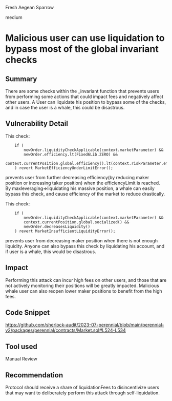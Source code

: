 Fresh Aegean Sparrow

medium

# Malicious user can use liquidation to bypass most of the global invariant checks
## Summary
There are some checks within the \_invariant function that prevents users from performing some actions that could impact fees and negatively affect other users.
A User can liquidate his position to bypass some of the checks, and in case the user is a whale, this could be disastrous.

## Vulnerability Detail
This check:

```solidity
    if (
        newOrder.liquidityCheckApplicable(context.marketParameter) &&
        newOrder.efficiency.lt(Fixed6Lib.ZERO) &&
        context.currentPosition.global.efficiency().lt(context.riskParameter.efficiencyLimit)
    ) revert MarketEfficiencyUnderLimitError();
```

prevents user from further decreasing efficiency(by reducing maker position or increasing taker position) when the efficiencyLimit is reached.
By maxleveraging=>liquidating his massive position, a whale can easily bypass this check, and cause efficiency of the market to reduce drastically.

This check:

```solidity
    if (
        newOrder.liquidityCheckApplicable(context.marketParameter) &&
        context.currentPosition.global.socialized() &&
        newOrder.decreasesLiquidity()
    ) revert MarketInsufficientLiquidityError();
```

prevents user from decreasing maker position when there is not enough liquidity.
Anyone can also bypass this check by liquidating his account, and if user is a whale, this would be disastrous.

## Impact

Performing this attack can incur high fees on other users, and those that are not actively monitoring their positions will be greatly impacted.
Malicious whale user can also reopen lower maker positions to benefit from the high fees.

## Code Snippet
https://github.com/sherlock-audit/2023-07-perennial/blob/main/perennial-v2/packages/perennial/contracts/Market.sol#L524-L534

## Tool used

Manual Review

## Recommendation

Protocol should receive a share of liquidationFees to disincentivize users that may want to deliberately perform this attack through self-liquidation.

